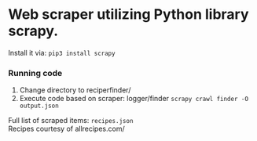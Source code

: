 # Web scraper utilizing Python library scrapy. <br/>
Install it via:
<code>pip3 install scrapy</code>
<br/>
### Running code
<ol>
  <li>
    Change directory to reciperfinder/
  </li>
  <li>
    Execute code based on scraper: logger/finder
    <code>scrapy crawl finder -O output.json</code>
  </li>
</ol>
Full list of scraped items: <code>recipes.json</code>
<br/> Recipes courtesy of allrecipes.com/
